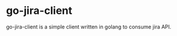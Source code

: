 go-jira-client
==============

go-jira-client is a simple client written in golang to consume jira API.